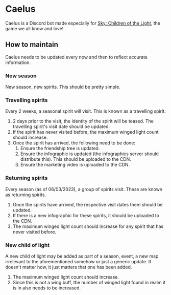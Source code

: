 # Caelus

Caelus is a Discord bot made especially for [Sky: Children of the Light][thatskygame], the game we all know and love!

## How to maintain

Caelus needs to be updated every now and then to reflect accurate information.

### New season

New season, new spirits. This should be pretty simple.

### Travelling spirits

Every 2 weeks, a seasonal spirit will visit. This is known as a travelling spirit.

1. 2 days prior to the visit, the identity of the spirit will be teased. The travelling spirit's visit date should be updated.
2. If the spirit has never visited before, the maximum winged light count should increase.
3. Once the spirit has arrived, the following need to be done:
   1. Ensure the friendship tree is updated.
   2. Ensure the infographic is updated (the infographics server should distribute this). This should be uploaded to the CDN.
   3. Ensure the marketing video is uploaded to the CDN.

### Returning spirits

Every season (as of 06/03/2023), a group of spirits visit. These are known as returning spirits.

1. Once the spirits have arrived, the respective visit dates them should be updated.
2. If there is a new infographic for these spirits, it should be uploaded to the CDN.
3. The maximum winged light count should increase for any spirit that has never visited before.

### New child of light

A new child of light may be added as part of a season, event, a new map irrelevant to the aforementioned somehow or just a generic update. It doesn't matter how, it just matters that one has been added.

1. The maximum winged light count should increase.
2. Since this is not a wing buff, the number of winged light found in realm it is in also needs to be increased.

[thatskygame]: https://thatskygame.com
